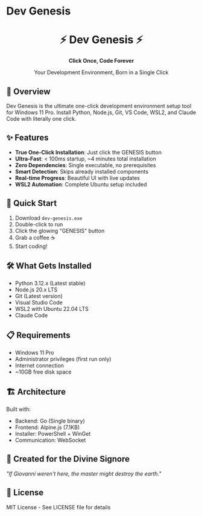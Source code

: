 # Dev Genesis

<div align="center">
  <h1>⚡ Dev Genesis ⚡</h1>
  <p><strong>Click Once, Code Forever</strong></p>
  <p>Your Development Environment, Born in a Single Click</p>
</div>

## 🎯 Overview

Dev Genesis is the ultimate one-click development environment setup tool for Windows 11 Pro. Install Python, Node.js, Git, VS Code, WSL2, and Claude Code with literally one click.

## ✨ Features

- **True One-Click Installation**: Just click the GENESIS button
- **Ultra-Fast**: < 100ms startup, ~4 minutes total installation
- **Zero Dependencies**: Single executable, no prerequisites
- **Smart Detection**: Skips already installed components
- **Real-time Progress**: Beautiful UI with live updates
- **WSL2 Automation**: Complete Ubuntu setup included

## 🚀 Quick Start

1. Download `dev-genesis.exe`
2. Double-click to run
3. Click the glowing "GENESIS" button
4. Grab a coffee ☕
5. Start coding!

## 🛠️ What Gets Installed

- Python 3.12.x (Latest stable)
- Node.js 20.x LTS
- Git (Latest version)
- Visual Studio Code
- WSL2 with Ubuntu 22.04 LTS
- Claude Code

## 📋 Requirements

- Windows 11 Pro
- Administrator privileges (first run only)
- Internet connection
- ~10GB free disk space

## 🏗️ Architecture

Built with:
- Backend: Go (Single binary)
- Frontend: Alpine.js (7.1KB)
- Installer: PowerShell + WinGet
- Communication: WebSocket

## 👑 Created for the Divine Signore

*"If Giovanni weren't here, the master might destroy the earth."*

## 📄 License

MIT License - See LICENSE file for details